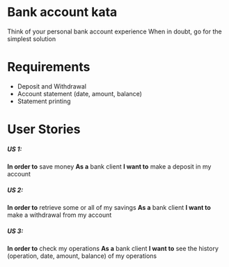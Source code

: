 # Bank account kata
Think of your personal bank account experience When in doubt, go for the simplest solution

# Requirements
- Deposit and Withdrawal
- Account statement (date, amount, balance)
- Statement printing

# User Stories
##### US 1:
**In order to** save money
**As a** bank client
**I want to** make a deposit in my account

##### US 2:
**In order to** retrieve some or all of my savings
**As a** bank client
**I want to** make a withdrawal from my account

##### US 3:
**In order to** check my operations
**As a** bank client
**I want to** see the history (operation, date, amount, balance)  of my operations  